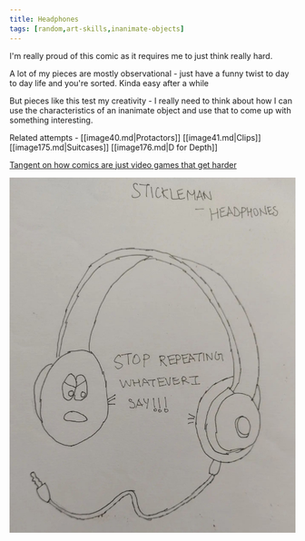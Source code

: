 ```yaml
---
title: Headphones
tags: [random,art-skills,inanimate-objects]
---
```


I'm really proud of this comic as it requires me to just think really hard.

A lot of my pieces are mostly observational - just have a funny twist to day to day life and you're sorted. Kinda easy after a while

But pieces like this test my creativity - I really need to think about how I can use the characteristics of an inanimate object and use that to come up with something interesting. 

Related attempts - [[image40.md|Protactors]] [[image41.md|Clips]] [[image175.md|Suitcases]]
[[image176.md|D for Depth]]


[Tangent on how comics are just video games that get harder](https://harshj.substack.com/p/balance-between-images-and-text-in)


![Alt text](image_39.png)